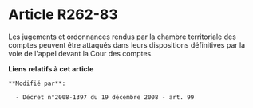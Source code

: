 # Article R262-83

Les jugements et ordonnances rendus par la chambre territoriale des comptes peuvent être attaqués dans leurs dispositions
définitives par la voie de l'appel devant la Cour des comptes.

**Liens relatifs à cet article**

	**Modifié par**:

	  - Décret n°2008-1397 du 19 décembre 2008 - art. 99
